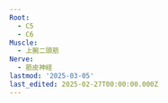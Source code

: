 ```yaml
---
Root:
  - C5
  - C6
Muscle:
  - 上腕二頭筋
Nerve:
  - 筋皮神経
lastmod: '2025-03-05'
last_edited: 2025-02-27T00:00:00.000Z
---
```



